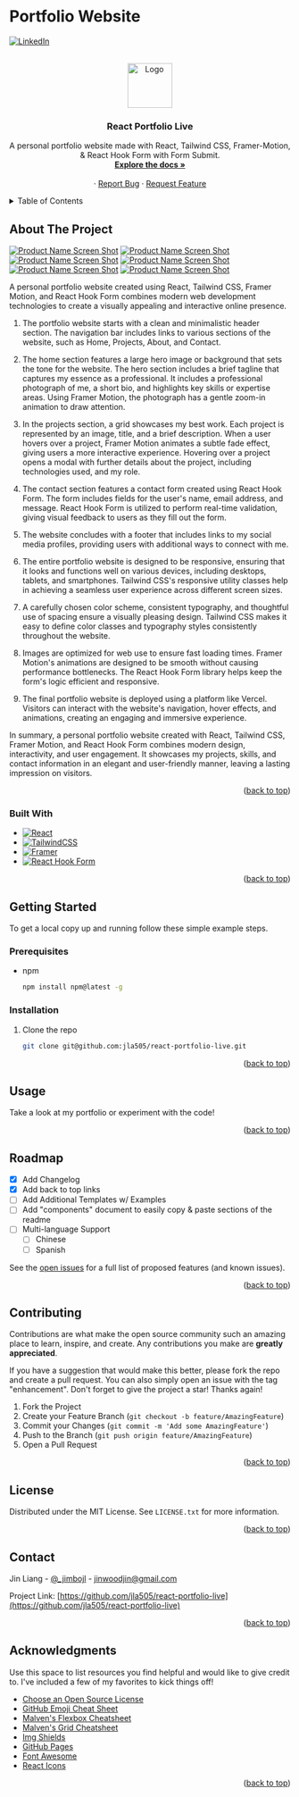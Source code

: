 # Portfolio Website

<!-- Improved compatibility of back to top link: See: https://github.com/othneildrew/Best-README-Template/pull/73 -->
<a name="readme-top"></a>
<!--
*** Thanks for checking out the Best-README-Template. If you have a suggestion
*** that would make this better, please fork the repo and create a pull request
*** or simply open an issue with the tag "enhancement".
*** Don't forget to give the project a star!
*** Thanks again! Now go create something AMAZING! :D
-->



<!-- PROJECT SHIELDS -->
<!--
*** I'm using markdown "reference style" links for readability.
*** Reference links are enclosed in brackets [ ] instead of parentheses ( ).
*** See the bottom of this document for the declaration of the reference variables
*** for contributors-url, forks-url, etc. This is an optional, concise syntax you may use.
*** https://www.markdownguide.org/basic-syntax/#reference-style-links
-->
[![LinkedIn][linkedin-shield]][linkedin-url]



<!-- PROJECT LOGO -->
<br />
<div align="center">
  <a href="https://github.com/jla505/react-portfolio-live">
    <img src="public/logo192.png" alt="Logo" width="80" height="80">
  </a>

  <h3 align="center">React Portfolio Live</h3>

  <p align="center">
    A personal portfolio website made with React, Tailwind CSS, Framer-Motion, & React Hook Form with Form Submit.
    <br />
    <a href="https://github.com/jla505/react-portfolio-live"><strong>Explore the docs »</strong></a>
    <br />
    <br />
    ·
    <a href="https://github.com/jla505/react-portfolio-live/issues">Report Bug</a>
    ·
    <a href="https://github.com/jla505/react-portfolio-live/issues">Request Feature</a>
  </p>
</div>



<!-- TABLE OF CONTENTS -->
<details>
  <summary>Table of Contents</summary>
  <ol>
    <li>
      <a href="#about-the-project">About The Project</a>
      <ul>
        <li><a href="#built-with">Built With</a></li>
      </ul>
    </li>
    <li>
      <a href="#getting-started">Getting Started</a>
      <ul>
        <li><a href="#prerequisites">Prerequisites</a></li>
        <li><a href="#installation">Installation</a></li>
      </ul>
    </li>
    <li><a href="#usage">Usage</a></li>
    <li><a href="#roadmap">Roadmap</a></li>
    <li><a href="#contributing">Contributing</a></li>
    <li><a href="#license">License</a></li>
    <li><a href="#contact">Contact</a></li>
    <li><a href="#acknowledgments">Acknowledgments</a></li>
  </ol>
</details>



<!-- ABOUT THE PROJECT -->
## About The Project

[![Product Name Screen Shot][product-screenshot]](https://example.com)
[![Product Name Screen Shot][product-screenshot2]](https://example.com)
[![Product Name Screen Shot][product-screenshot3]](https://example.com)
[![Product Name Screen Shot][product-screenshot4]](https://example.com)
[![Product Name Screen Shot][product-screenshot5]](https://example.com)
[![Product Name Screen Shot][product-screenshot6]](https://example.com)



A personal portfolio website created using React, Tailwind CSS, Framer Motion, and React Hook Form combines modern web development technologies to create a visually appealing and interactive online presence.

1. The portfolio website starts with a clean and minimalistic header section. The navigation bar includes links to various sections of the website, such as Home, Projects, About, and Contact.

2. The home section features a large hero image or background that sets the tone for the website. The hero section includes a brief tagline that captures my essence as a professional. It includes a professional photograph of me, a short bio, and highlights key skills or expertise areas. Using Framer Motion, the photograph has a gentle zoom-in animation to draw attention.

3. In the projects section, a grid showcases my best work. Each project is represented by an image, title, and a brief description. When a user hovers over a project, Framer Motion animates a subtle fade effect, giving users a more interactive experience. Hovering over a project opens a modal with further details about the project, including technologies used, and my role.

4. The contact section features a contact form created using React Hook Form. The form includes fields for the user's name, email address, and message. React Hook Form is utilized to perform real-time validation, giving visual feedback to users as they fill out the form. 

5. The website concludes with a footer that includes links to my social media profiles, providing users with additional ways to connect with me.

6. The entire portfolio website is designed to be responsive, ensuring that it looks and functions well on various devices, including desktops, tablets, and smartphones. Tailwind CSS's responsive utility classes help in achieving a seamless user experience across different screen sizes.

7. A carefully chosen color scheme, consistent typography, and thoughtful use of spacing ensure a visually pleasing design. Tailwind CSS makes it easy to define color classes and typography styles consistently throughout the website.

8. Images are optimized for web use to ensure fast loading times. Framer Motion's animations are designed to be smooth without causing performance bottlenecks. The React Hook Form library helps keep the form's logic efficient and responsive.

9. The final portfolio website is deployed using a platform like Vercel. Visitors can interact with the website's navigation, hover effects, and animations, creating an engaging and immersive experience.

In summary, a personal portfolio website created with React, Tailwind CSS, Framer Motion, and React Hook Form combines modern design, interactivity, and user engagement. It showcases my projects, skills, and contact information in an elegant and user-friendly manner, leaving a lasting impression on visitors.

<p align="right">(<a href="#readme-top">back to top</a>)</p>

### Built With

* [![React][React.js]][React-url]
* [![TailwindCSS][TailwindCSS.com]][TailwindCSS-url]
* [![Framer][Framer.com]][Framer-url]
* [![React Hook Form][ReactHookForm.com]][ReactHookForm-url]

<p align="right">(<a href="#readme-top">back to top</a>)</p>

<!-- GETTING STARTED -->
## Getting Started

To get a local copy up and running follow these simple example steps.

### Prerequisites

* npm
  ```sh
  npm install npm@latest -g
  ```

### Installation

1. Clone the repo
   ```sh
   git clone git@github.com:jla505/react-portfolio-live.git
   ```

<p align="right">(<a href="#readme-top">back to top</a>)</p>



<!-- USAGE EXAMPLES -->
## Usage

Take a look at my portfolio or experiment with the code!

<p align="right">(<a href="#readme-top">back to top</a>)</p>



<!-- ROADMAP -->
## Roadmap

- [x] Add Changelog
- [x] Add back to top links
- [ ] Add Additional Templates w/ Examples
- [ ] Add "components" document to easily copy & paste sections of the readme
- [ ] Multi-language Support
    - [ ] Chinese
    - [ ] Spanish

See the [open issues](https://github.com/jla505/react-portfolio-live/issues) for a full list of proposed features (and known issues).

<p align="right">(<a href="#readme-top">back to top</a>)</p>



<!-- CONTRIBUTING -->
## Contributing

Contributions are what make the open source community such an amazing place to learn, inspire, and create. Any contributions you make are **greatly appreciated**.

If you have a suggestion that would make this better, please fork the repo and create a pull request. You can also simply open an issue with the tag "enhancement".
Don't forget to give the project a star! Thanks again!

1. Fork the Project
2. Create your Feature Branch (`git checkout -b feature/AmazingFeature`)
3. Commit your Changes (`git commit -m 'Add some AmazingFeature'`)
4. Push to the Branch (`git push origin feature/AmazingFeature`)
5. Open a Pull Request

<p align="right">(<a href="#readme-top">back to top</a>)</p>



<!-- LICENSE -->
## License

Distributed under the MIT License. See `LICENSE.txt` for more information.

<p align="right">(<a href="#readme-top">back to top</a>)</p>



<!-- CONTACT -->
## Contact

Jin Liang - [@_jimbojl](https://twitter.com/_jimbojl) - jinwoodjin@gmail.com

Project Link: [https://github.com/jla505/react-portfolio-live](https://github.com/jla505/react-portfolio-live)

<p align="right">(<a href="#readme-top">back to top</a>)</p>

<!-- ACKNOWLEDGMENTS -->
## Acknowledgments

Use this space to list resources you find helpful and would like to give credit to. I've included a few of my favorites to kick things off!

* [Choose an Open Source License](https://choosealicense.com)
* [GitHub Emoji Cheat Sheet](https://www.webpagefx.com/tools/emoji-cheat-sheet)
* [Malven's Flexbox Cheatsheet](https://flexbox.malven.co/)
* [Malven's Grid Cheatsheet](https://grid.malven.co/)
* [Img Shields](https://shields.io)
* [GitHub Pages](https://pages.github.com)
* [Font Awesome](https://fontawesome.com)
* [React Icons](https://react-icons.github.io/react-icons/search)

<p align="right">(<a href="#readme-top">back to top</a>)</p>

<!-- MARKDOWN LINKS & IMAGES -->
<!-- https://www.markdownguide.org/basic-syntax/#reference-style-links -->
[linkedin-shield]: https://img.shields.io/badge/-LinkedIn-black.svg?style=for-the-badge&logo=linkedin&colorB=555
[linkedin-url]: https://www.linkedin.com/in/jin-liang/
[product-screenshot]: public/Screenshot1.png
[product-screenshot2]: public/Screenshot2.png
[product-screenshot3]: public/Screenshot3.png
[product-screenshot4]: public/Screenshot4.png
[product-screenshot5]: public/Screenshot5.png
[product-screenshot6]: public/Screenshot6.png
[React.js]: https://img.shields.io/badge/React-20232A?style=for-the-badge&logo=react&logoColor=61DAFB
[React-url]: https://reactjs.org/
[TailwindCSS.com]: https://img.shields.io/badge/tailwindcss-%2338B2AC.svg?style=for-the-badge&logo=tailwind-css&logoColor=white
[TailwindCSS-url]: https://tailwindcss.com/
[Framer.com]: https://img.shields.io/badge/Framer-black?style=for-the-badge&logo=framer&logoColor=blue
[Framer-url]: https://framer.com/
[Reacthookform.com]: https://img.shields.io/badge/React%20Hook%20Form-%23EC5990.svg?style=for-the-badge&logo=reacthookform&logoColor=white
[Reacthookform-url]: https://www.react-hook-form.com/
